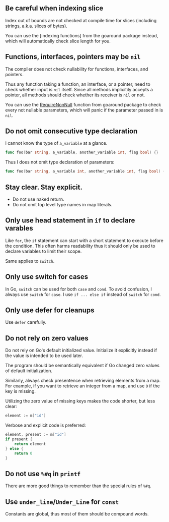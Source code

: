 Be careful when indexing slice
------------------------------

Index out of bounds are not checked at compile time
for slices (including strings, a.k.a. slices of bytes).

You can use the [indexing functions] from the goaround package instead,
which will automatically check slice length for you.

Functions, interfaces, pointers may be `nil`
--------------------------------------------

The compiler does not check nullability for functions, interfaces, and pointers.

Thus any function taking a function, an interface, or a pointer,
need to check whether input is `nil` itself.
Since all methods implicitily accepts a pointer,
all methods should check whether its receiver is `nil` or not.

You can use the [RequireNonNull] function from goaround package
to check every not nullable parameters,
which will panic if the parameter passed in is `nil`.

[RequireNonNull]: https://github.com/weakish/goaround/blob/master/null.go

Do not omit consecutive type declaration
----------------------------------------

I cannot know the type of `a_variable` at a glance.

```go
func foo(bar string, a_variable, another_variable int, flag bool) {}
```

Thus I does not omit type declaration of parameters:

```go
func foo(bar string, a_variable int, another_variable int, flag bool) {}
```

Stay clear. Stay explicit.
--------------------------

- Do not use naked return.
- Do not omit top level type names in map literals.

Only use head statement in `if` to declare varables
---------------------------------------------------

Like `for`, the `if` statement can start with a short statement to execute before the condition.
This often harms readability thus it should only be used to declare variables to limit their scope.

Same applies to `switch`.

Only use switch for cases
-------------------------

In Go, `switch` can be used for both `case` and `cond`.
To avoid confusion, I always use `switch` for `case`.
I use `if ... else if` instead of `switch` for `cond`.

Only use defer for cleanups
---------------------------

Use `defer` carefully.

Do not rely on zero values
--------------------------

Do not rely on Go's default initialized value.
Initialize it explicitly instead if the value is intended to be used later.

The program should be semantically equivalent if Go changed zero values of default initialization.

Similarly, always check presentence when retrieving elements from a map.
For example, if you want to retrieve an integer from a map,
and use `0` if the key is missing.

Utilizing the zero value of missing keys makes the code shorter,
but less clear:

```go
element := m["id"]
```

Verbose and explicit code is preferred:

```go
element, present := m["id"]
if present {
    return element
} else {
    return 0
}
```

Do not use `%#q` in `printf`
----------------------------

There are more good things to remember than the special rules of `%#q`.

Use `under_line`/`Under_Line` for `const`
-----------------------------------------

Constants are global, thus most of them should be compound words.
 
